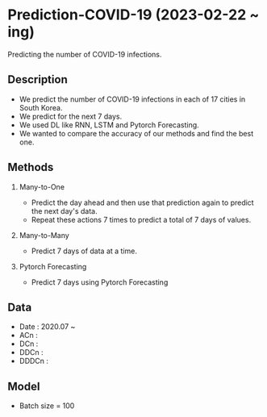 # Prediction-COVID-19 (2023-02-22 ~ ing)
Predicting the number of COVID-19 infections.

## Description
- We predict the number of COVID-19 infections in each of 17 cities in South Korea. <br>
- We predict for the next 7 days. <br>
- We used DL like RNN, LSTM and Pytorch Forecasting. <br>
- We wanted to compare the accuracy of our methods and find the best one. <br>

## Methods
1. Many-to-One 
   -  Predict the day ahead and then use that prediction again to predict the next day's data.
   -  Repeat these actions 7 times to predict a total of 7 days of values.
   
2. Many-to-Many
   - Predict 7 days of data at a time.
   
3. Pytorch Forecasting
   - Predict 7 days using Pytorch Forecasting
   
## Data
- Date : 2020.07 ~
- ACn : 
- DCn : 
- DDCn : 
- DDDCn : 

## Model
- Batch size = 100

